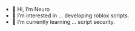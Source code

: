 - 👋 Hi, I’m Neuro
- 👀 I’m interested in ... developing roblox scripts.
- 🌱 I’m currently learning ... script security.
